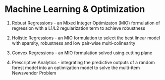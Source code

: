 # Machine Learning & Optimization

1. Robust Regressions - an Mixed Integer Optimizaton (MIO) formulation of regression with a L1/L2 regularization term to achieve robustness

2. Holistic Regressions - an MIO formulation to select the best linear model with sparsity, robustness and low pair-wise multi-colinearity

3. Convex Regressions - an MIO formulation solved using cutting plane

4. Prescriptive Analytics - integrating the predictive outputs of a random forest model into an optimization model to solve the multi-item Newsvendor Problem
